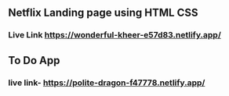 ## Netflix Landing page using HTML CSS 
### Live Link https://wonderful-kheer-e57d83.netlify.app/
## To Do App
###  live link- https://polite-dragon-f47778.netlify.app/
